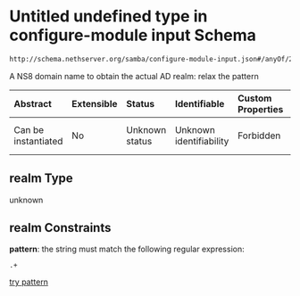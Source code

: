 # Untitled undefined type in configure-module input Schema

```txt
http://schema.nethserver.org/samba/configure-module-input.json#/anyOf/2/properties/realm
```

A NS8 domain name to obtain the actual AD realm: relax the pattern

| Abstract            | Extensible | Status         | Identifiable            | Custom Properties | Additional Properties | Access Restrictions | Defined In                                                                                |
| :------------------ | :--------- | :------------- | :---------------------- | :---------------- | :-------------------- | :------------------ | :---------------------------------------------------------------------------------------- |
| Can be instantiated | No         | Unknown status | Unknown identifiability | Forbidden         | Allowed               | none                | [configure-module-input.json\*](samba/configure-module-input.json "open original schema") |

## realm Type

unknown

## realm Constraints

**pattern**: the string must match the following regular expression:&#x20;

```regexp
.+
```

[try pattern](https://regexr.com/?expression=.%2B "try regular expression with regexr.com")
